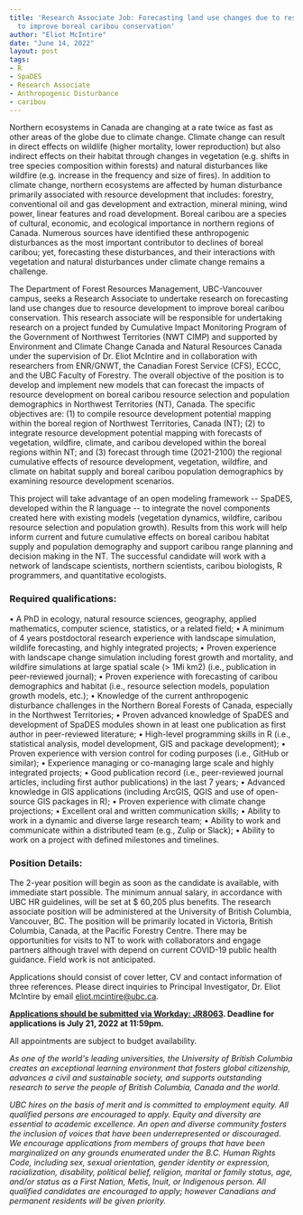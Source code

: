 ```yaml
---
title: 'Research Associate Job: Forecasting land use changes due to resource development
  to improve boreal caribou conservation'
author: "Eliot McIntire"
date: "June 14, 2022"
layout: post
tags:
- R
- SpaDES
- Research Associate
- Anthropogenic Disturbance
- caribou
---
```




Northern ecosystems in Canada are changing at a rate twice as fast as other areas of the globe due to climate change. Climate change can result in direct effects on wildlife (higher mortality, lower reproduction) but also indirect effects on their habitat through changes in vegetation (e.g. shifts in tree species composition within forests) and natural disturbances
like wildfire (e.g. increase in the frequency and size of fires). In addition to climate change, northern ecosystems are affected by human disturbance primarily associated with resource development that includes: forestry, conventional oil and gas development and extraction, mineral mining, wind power, linear features and road development. Boreal caribou
are a species of cultural, economic, and ecological importance in northern regions of Canada. Numerous sources have identified these anthropogenic disturbances as the most important contributor to declines of boreal caribou; yet, forecasting these disturbances, and their interactions with vegetation and natural disturbances under climate change remains a challenge.

The Department of Forest Resources Management, UBC-Vancouver campus, seeks a Research Associate to undertake research on forecasting land use changes due to resource development to improve boreal caribou conservation. This research associate will be responsible for undertaking research on a project funded by Cumulative Impact Monitoring Program of the Government of Northwest Territories (NWT CIMP) and supported by Environment and Climate Change Canada and Natural Resources Canada under the supervision of Dr. Eliot McIntire and in collaboration with researchers from ENR/GNWT, the Canadian Forest Service (CFS), ECCC, and the UBC Faculty of Forestry. The overall objective of the position is to develop and implement new models that can forecast the impacts of resource development on boreal caribou resource selection and population demographics in Northwest Territories (NT), Canada. The specific objectives are: (1) to compile resource development potential mapping within the boreal region of Northwest Territories, Canada (NT); (2) to integrate resource development potential mapping with forecasts of vegetation, wildfire, climate, and caribou developed within the boreal regions within NT; and (3) forecast through time (2021-2100) the regional cumulative effects of resource development, vegetation, wildfire, and climate on habitat supply and boreal caribou population demographics by examining resource development scenarios.

This project will take advantage of an open modeling framework -- SpaDES, developed within the R language -- to integrate the novel components created here with existing models (vegetation dynamics, wildfire, caribou resource selection and population growth). Results from this work will help inform current and future cumulative effects on boreal caribou habitat supply and population demography and support caribou range planning and decision making in the NT. The successful candidate will work with a network of landscape scientists, northern scientists, caribou biologists, R programmers, and quantitative ecologists.

### Required qualifications:
• A PhD in ecology, natural resource sciences, geography, applied mathematics, computer science, statistics, or a related field;
• A minimum of 4 years postdoctoral research experience with landscape simulation, wildlife forecasting, and highly integrated projects;
• Proven experience with landscape change simulation including forest growth and mortality, and wildfire simulations at large spatial scale (> 1Mi km2) (i.e., publication in peer-reviewed journal);
• Proven experience with forecasting of caribou demographics and habitat (i.e., resource selection models, population growth models, etc.);
• Knowledge of the current anthropogenic disturbance challenges in the Northern Boreal Forests of Canada, especially in the Northwest Territories;
• Proven advanced knowledge of SpaDES and development of SpaDES modules shown in at least one publication as first author in peer-reviewed literature;
• High-level programming skills in R (i.e., statistical analysis, model development, GIS and package development); 
• Proven experience with version control for coding purposes (i.e., GitHub or similar);
• Experience managing or co-managing large scale and highly integrated projects;
• Good publication record (i.e., peer-reviewed journal articles, including first author publications) in the last 7 years;
• Advanced knowledge in GIS applications (including ArcGIS, QGIS and use of open-source GIS packages in R);
• Proven experience with climate change projections;
• Excellent oral and written communication skills;
• Ability to work in a dynamic and diverse large research team;
• Ability to work and communicate within a distributed team (e.g., Zulip or Slack);
• Ability to work on a project with defined milestones and timelines.

### Position Details:
The 2-year position will begin as soon as the candidate is available, with immediate start possible. The minimum annual salary, in accordance with UBC HR guidelines, will be set at $ 60,205 plus benefits. The research associate position will be administered at the University of British Columbia, Vancouver, BC. The position will be primarily located in Victoria, British
Columbia, Canada, at the Pacific Forestry Centre. There may be opportunities for visits to NT to work with collaborators and engage partners although travel with depend on current COVID-19 public health guidance. Field work is not anticipated. 

Applications should consist of cover letter, CV and contact information of three references.
Please direct inquiries to Principal Investigator, Dr. Eliot McIntire by email eliot.mcintire@ubc.ca.

**[Applications should be submitted via Workday: JR8063](https://ubc.wd10.myworkdayjobs.com/ubcfacultyjobs/job/UBC-Vancouver-Campus/Research-Associate_JR8063). Deadline for applications is July 21, 2022 at 11:59pm.**

All appointments are subject to budget availability.

*As one of the world's leading universities, the University of British Columbia creates an exceptional learning environment that fosters global citizenship, advances a civil and sustainable society, and supports outstanding research to serve the people of British Columbia, Canada and the world.*

*UBC hires on the basis of merit and is committed to employment equity. All qualified persons are encouraged to apply. Equity and diversity are essential to academic excellence. An open and diverse community fosters the inclusion of voices that have been underrepresented or discouraged. We encourage applications from members of groups that have been marginalized on any grounds enumerated under the B.C. Human Rights Code, including sex, sexual orientation, gender identity or expression, racialization, disability, political belief, religion, marital or family status, age, and/or status as a First Nation, Metis, Inuit, or Indigenous person. All qualified candidates are encouraged to apply; however Canadians and permanent residents will be given priority.*

